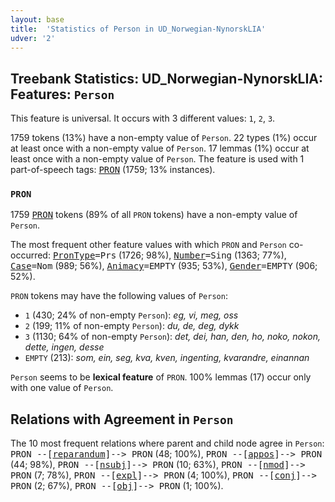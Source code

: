 ```yaml
---
layout: base
title:  'Statistics of Person in UD_Norwegian-NynorskLIA'
udver: '2'
---
```


## Treebank Statistics: UD_Norwegian-NynorskLIA: Features: `Person`

This feature is universal.
It occurs with 3 different values: `1`, `2`, `3`.

1759 tokens (13%) have a non-empty value of `Person`.
22 types (1%) occur at least once with a non-empty value of `Person`.
17 lemmas (1%) occur at least once with a non-empty value of `Person`.
The feature is used with 1 part-of-speech tags: <tt><a href="no_nynorsklia-pos-PRON.html">PRON</a></tt> (1759; 13% instances).

### `PRON`

1759 <tt><a href="no_nynorsklia-pos-PRON.html">PRON</a></tt> tokens (89% of all `PRON` tokens) have a non-empty value of `Person`.

The most frequent other feature values with which `PRON` and `Person` co-occurred: <tt><a href="no_nynorsklia-feat-PronType.html">PronType</a></tt><tt>=Prs</tt> (1726; 98%), <tt><a href="no_nynorsklia-feat-Number.html">Number</a></tt><tt>=Sing</tt> (1363; 77%), <tt><a href="no_nynorsklia-feat-Case.html">Case</a></tt><tt>=Nom</tt> (989; 56%), <tt><a href="no_nynorsklia-feat-Animacy.html">Animacy</a></tt><tt>=EMPTY</tt> (935; 53%), <tt><a href="no_nynorsklia-feat-Gender.html">Gender</a></tt><tt>=EMPTY</tt> (906; 52%).

`PRON` tokens may have the following values of `Person`:

* `1` (430; 24% of non-empty `Person`): <em>eg, vi, meg, oss</em>
* `2` (199; 11% of non-empty `Person`): <em>du, de, deg, dykk</em>
* `3` (1130; 64% of non-empty `Person`): <em>det, dei, han, den, ho, noko, nokon, dette, ingen, desse</em>
* `EMPTY` (213): <em>som, ein, seg, kva, kven, ingenting, kvarandre, einannan</em>

`Person` seems to be **lexical feature** of `PRON`. 100% lemmas (17) occur only with one value of `Person`.

## Relations with Agreement in `Person`

The 10 most frequent relations where parent and child node agree in `Person`:
<tt>PRON --[<tt><a href="no_nynorsklia-dep-reparandum.html">reparandum</a></tt>]--> PRON</tt> (48; 100%),
<tt>PRON --[<tt><a href="no_nynorsklia-dep-appos.html">appos</a></tt>]--> PRON</tt> (44; 98%),
<tt>PRON --[<tt><a href="no_nynorsklia-dep-nsubj.html">nsubj</a></tt>]--> PRON</tt> (10; 63%),
<tt>PRON --[<tt><a href="no_nynorsklia-dep-nmod.html">nmod</a></tt>]--> PRON</tt> (7; 78%),
<tt>PRON --[<tt><a href="no_nynorsklia-dep-expl.html">expl</a></tt>]--> PRON</tt> (4; 100%),
<tt>PRON --[<tt><a href="no_nynorsklia-dep-conj.html">conj</a></tt>]--> PRON</tt> (2; 67%),
<tt>PRON --[<tt><a href="no_nynorsklia-dep-obj.html">obj</a></tt>]--> PRON</tt> (1; 100%).

